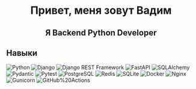 <div id="header" align="center">
  <h1>Привет, меня зовут Вадим</h1>
  <h2>Я Backend Python Developer</h1>
</div>

## Навыки
![Python](https://img.shields.io/badge/-MicroPython-2B2728?style=flat&logo=micropython&logoColor=white)
![Django](https://img.shields.io/badge/-Django-092E20?style=flat&logo=django&logoColor=white)
![Django REST Framework](https://img.shields.io/badge/-Django_REST_framework-DC143C?style=plastic)
![FastAPI](https://img.shields.io/badge/-FastAPI-009688?style=flat&logo=fastapi&logoColor=white)
![SQLAlchemy](https://img.shields.io/badge/-SQLAlchemy-D71F00?style=flat&logo=sqlalchemy&logoColor=white)
![Pydantic](https://img.shields.io/badge/-Pydantic-E92063?style=flat&logo=pydantic&logoColor=white)
![Pytest](https://img.shields.io/badge/-Pytest-0A9EDC?style=flat&logo=pytest&logoColor=white)
![PostgreSQL](https://img.shields.io/badge/PostgreSQL-4169E1?style=plastic&logo=postgresql&labelColor=white)
![Redis](https://img.shields.io/badge/Redis-2088FF?style=plastic&logo=redis&labelColor=white)
![SQLite](https://img.shields.io/badge/SQLite-4169E1?style=plastic&logo=sqlite)
![Docker](https://img.shields.io/badge/Docker-2496ED?style=plastic&logo=docker&labelColor=white)
![Nginx](https://img.shields.io/badge/NGINX-009639?style=plastic&logo=nginx&logoColor=%23009639&labelColor=white)
![Gunicorn](https://img.shields.io/badge/Gunicorn-499848?style=plastic&logo=gunicorn&labelColor=white)
![GitHub%20Actions](https://img.shields.io/badge/GitHub_actions-2088FF?style=plastic&logo=githubactions&labelColor=white)
